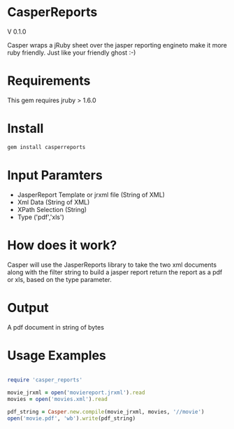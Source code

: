 # CasperReports

V 0.1.0

Casper wraps a jRuby sheet over the jasper reporting engineto make it
more ruby friendly.  Just like your friendly ghost :-)


# Requirements

This gem requires jruby > 1.6.0

# Install

``` ruby
gem install casperreports
```

# Input Paramters

* JasperReport Template or jrxml file (String of XML)
* Xml Data (String of XML)
* XPath Selection (String)
* Type ('pdf','xls')

# How does it work?

Casper will use the JasperReports library to take the two xml documents
along with the filter string to build a jasper report return the report
as a pdf or xls, based on the type parameter.

# Output

A pdf document in string of bytes

# Usage Examples

``` ruby

require 'casper_reports'

movie_jrxml = open('moviereport.jrxml').read
movies = open('movies.xml').read

pdf_string = Casper.new.compile(movie_jrxml, movies, '//movie')
open('movie.pdf', 'wb').write(pdf_string)

```
